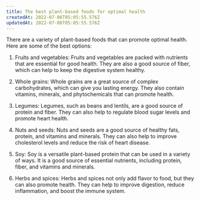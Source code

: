 ```yaml
---
title: The best plant-based foods for optimal health
createdAt: 2022-07-06T05:05:55.576Z
updatedAt: 2022-07-06T05:05:55.576Z
---
```


There are a variety of plant-based foods that can promote optimal health. Here are some of the best options:

1. Fruits and vegetables: Fruits and vegetables are packed with nutrients that are essential for good health. They are also a good source of fiber, which can help to keep the digestive system healthy.

2. Whole grains: Whole grains are a great source of complex carbohydrates, which can give you lasting energy. They also contain vitamins, minerals, and phytochemicals that can promote health.

3. Legumes: Legumes, such as beans and lentils, are a good source of protein and fiber. They can also help to regulate blood sugar levels and promote heart health.

4. Nuts and seeds: Nuts and seeds are a good source of healthy fats, protein, and vitamins and minerals. They can also help to improve cholesterol levels and reduce the risk of heart disease.

5. Soy: Soy is a versatile plant-based protein that can be used in a variety of ways. It is a good source of essential nutrients, including protein, fiber, and vitamins and minerals.

6. Herbs and spices: Herbs and spices not only add flavor to food, but they can also promote health. They can help to improve digestion, reduce inflammation, and boost the immune system.
